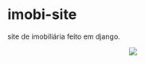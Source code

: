 # imobi-site
site de imobiliária feito em django.


<div align="center">
<img src="![dashsistemas](https://user-images.githubusercontent.com/61359076/151431630-2272d238-544a-426d-960f-e65966a3539e.png)
"/>
</div>
